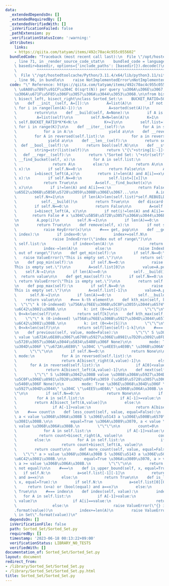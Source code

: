 ```yaml
---
data:
  _extendedDependsOn: []
  _extendedRequiredBy: []
  _extendedVerifiedWith: []
  _isVerificationFailed: false
  _pathExtension: py
  _verificationStatusIcon: ':warning:'
  attributes:
    links:
    - https://qiita.com/tatyam/items/492c70ac4c955c055602"
  bundledCode: "Traceback (most recent call last):\n  File \"/opt/hostedtoolcache/Python/3.11.4/x64/lib/python3.11/site-packages/onlinejudge_verify/documentation/build.py\"\
    , line 71, in _render_source_code_stat\n    bundled_code = language.bundle(stat.path,\
    \ basedir=basedir, options={'include_paths': [basedir]}).decode()\n          \
    \         ^^^^^^^^^^^^^^^^^^^^^^^^^^^^^^^^^^^^^^^^^^^^^^^^^^^^^^^^^^^^^^^^^^^^^^^^^^^^^^^^^\n\
    \  File \"/opt/hostedtoolcache/Python/3.11.4/x64/lib/python3.11/site-packages/onlinejudge_verify/languages/python.py\"\
    , line 96, in bundle\n    raise NotImplementedError\nNotImplementedError\n"
  code: "\" Reference: https://qiita.com/tatyam/items/492c70ac4c955c055602\"\n# \u203B\
    \ \u8A08\u7B97\u91CF\u304C O(sqrt(N)) per query \u306A\u306E\u3067, \u904E\u5EA6\
    \u306A\u671F\u5F85\u306F\u3057\u306A\u3044\u3053\u3068.\n\nfrom bisect import\
    \ bisect_left, bisect_right\nclass Sorted_Set:\n    BUCKET_RATIO=50\n    REBUILD_RATIO=170\n\
    \n    def __init__(self, A=[]):\n        A=list(A)\n        if not all(A[i]<A[i+1]\
    \ for i in range(len(A)-1)):\n            A=sorted(set(A))\n        self.__build(A)\n\
    \        return\n\n    def __build(self, A=None):\n        if A is None:\n   \
    \         A=list(self)\n\n        self.N=N=len(A)\n        K=1\n        while\
    \ self.BUCKET_RATIO*K*K<N:\n            K+=1\n\n        self.list=[A[N*i//K: N*(i+1)//K]\
    \ for i in range(K)]\n\n    def __iter__(self):\n        for A in self.list:\n\
    \            for a in A:\n                yield a\n\n    def __reversed__(self):\n\
    \        for A in reversed(self.list):\n            for a in reversed(A):\n  \
    \              yield a\n\n    def __len__(self):\n        return self.N\n\n  \
    \  def __bool__(self):\n        return bool(self.N)\n\n    def __str__(self):\n\
    \        string=str(list(self))\n        return \"{\"+string[1:-1]+\"}\"\n\n \
    \   def __repr__(self):\n        return \"Sorted Set: \"+str(self)\n\n    def\
    \ __find_bucket(self, x):\n        for A in self.list:\n            if x<=A[-1]:\n\
    \                return A\n        else:\n            return A\n\n    def __contains__(self,\
    \ x):\n        if self.N==0:\n            return False\n\n        A=self.__find_bucket(x)\n\
    \        i=bisect_left(A,x)\n        return i!=len(A) and A[i]==x\n\n    def add(self,\
    \ x):\n        if self.N==0:\n            self.list=[[x]]\n            self.N+=1\n\
    \            return True\n\n        A=self.__find_bucket(x)\n        i=bisect_left(A,\
    \ x)\n\n        if i!=len(A) and A[i]==x:\n            return False # x \u304C\
    \u65E2\u306B\u5B58\u5728\u3059\u308B\u306E\u3067...\n\n        A.insert(i,x)\n\
    \        self.N+=1\n\n        if len(A)>len(self.list)*self.REBUILD_RATIO:\n \
    \           self.__build()\n        return True\n\n    def discard(self, x):\n\
    \        if self.N==0:\n            return False\n\n        A=self.__find_bucket(x)\n\
    \        i=bisect_left(A, x)\n\n        if not(i!=len(A) and A[i]==x):\n     \
    \       return False # x \u304C\u5B58\u5728\u3057\u306A\u3044\u306E\u3067...\n\
    \n        A.pop(i)\n        self.N-=1\n\n        if len(A)==0:\n            self.__build()\n\
    \n        return True\n\n    def remove(self, x):\n        if not self.discard(x):\n\
    \            raise KeyError(x)\n\n    #=== get, pop\n\n    def __getitem__(self,\
    \ index):\n        if index<0:\n            index+=self.N\n            if index<0:\n\
    \                raise IndexError(\"index out of range\")\n\n        for A in\
    \ self.list:\n            if index<len(A):\n                return A[index]\n\
    \            index-=len(A)\n        else:\n            raise IndexError(\"index\
    \ out of range\")\n\n    def get_min(self):\n        if self.N==0:\n         \
    \   raise ValueError(\"This is empty set.\")\n\n        return self.list[0][0]\n\
    \n    def pop_min(self):\n        if self.N==0:\n            raise ValueError(\"\
    This is empty set.\")\n\n        A=self.list[0]\n        value=A.pop(0)\n    \
    \    self.N-=1\n\n        if len(A)==0:\n            self.__build()\n\n      \
    \  return value\n\n    def get_max(self):\n        if self.N==0:\n           \
    \ return ValueError(\"This is empty set.\")\n\n        return self.list[-1][-1]\n\
    \n    def pop_max(self):\n        if self.N==0:\n            raise ValueError(\"\
    This is empty set.\")\n\n        A=self.list[-1]\n        value=A.pop(-1)\n  \
    \      self.N-=1\n\n        if len(A)==0:\n            self.__build()\n\n    \
    \    return value\n\n    #=== k-th element\n    def kth_min(self, k):\n      \
    \  \"\"\" k (0-indexed) \u756A\u76EE\u306B\u5C0F\u3055\u3044\u6574\u6570\u3092\
    \u6C42\u3081\u308B.\n\n        k: int (0<=k<|S|)\n        \"\"\"\n\n        assert\
    \ 0<=k<len(self)\n\n        return self[k]\n\n    def kth_max(self, k):\n    \
    \    \"\"\" k (0-indexed) \u756A\u76EE\u306B\u5927\u304D\u3044\u6574\u6570\u3092\
    \u6C42\u3081\u308B.\n\n        k: int (0<=k<|S|)\n        \"\"\"\n\n        assert\
    \ 0<=k<len(self)\n\n        return self[len(self)-1-k]\n\n    #=== previous, next\n\
    \n    def previous(self, value, mode=False):\n        \"\"\" S \u306B\u3042\u308B\
    \ value \u672A\u6E80\u3067\u6700\u5927\u306E\u8981\u7D20\u3092\u8FD4\u3059 (\u5B58\
    \u5728\u3057\u306A\u3044\u5834\u5408\u306F None)\n\n        mode: True \u306E\u3068\
    \u304D\u306F \"\u672A\u6E80\" \u304C \"\u4EE5\u4E0B\" \u306B\u306A\u308B.\n  \
    \      \"\"\"\n\n        if self.N==0:\n            return None\n\n        if\
    \ mode:\n            for A in reversed(self.list):\n                if A[0]<=value:\n\
    \                    return A[bisect_right(A,value)-1]\n        else:\n      \
    \      for A in reversed(self.list):\n                if A[0]<value:\n       \
    \             return A[bisect_left(A,value)-1]\n\n    def next(self, value, mode=False):\n\
    \        \"\"\" S \u306B\u3042\u308B value \u3088\u308A\u5927\u304D\u3044\u6700\
    \u5C0F\u306E\u8981\u7D20\u3092\u8FD4\u3059 (\u5B58\u5728\u3057\u306A\u3044\u5834\
    \u5408\u306F None)\n\n        mode: True \u306E\u3068\u304D\u306F \"\u3088\u308A\
    \u5927\u304D\u3044\" \u304C \"\u4EE5\u4E0A\" \u306B\u306A\u308B.\n        \"\"\
    \"\n\n        if self.N==0:\n            return None\n\n        if mode:\n   \
    \         for A in self.list:\n                if A[-1]>=value:\n            \
    \        return A[bisect_left(A,value)]\n        else:\n            for A in self.list:\n\
    \                if A[-1]>value:\n                    return A[bisect_right(A,value)]\n\
    \n    #=== count\n    def less_count(self, value, equal=False):\n        \"\"\"\
    \ a < value \u3068\u306A\u308B S \u306E\u5143 a \u306E\u500B\u6570\u3092\u6C42\
    \u3081\u308B.\n\n        equal=True \u306A\u3089\u3070, a < value \u304C a <=\
    \ value \u306B\u306A\u308B.\n        \"\"\"\n\n        count=0\n        if equal:\n\
    \            for A in self.list:\n                if A[-1]>value:\n          \
    \          return count+bisect_right(A, value)\n                count+=len(A)\n\
    \        else:\n            for A in self.list:\n                if A[-1]>=value:\n\
    \                    return count+bisect_left(A, value)\n                count+=len(A)\n\
    \        return count\n\n    def more_count(self, value, equal=False):\n     \
    \   \"\"\" a > value \u3068\u306A\u308B S \u306E\u5143 a \u306E\u500B\u6570\u3092\
    \u6C42\u3081\u308B.\n\n        equal=True \u306A\u3089\u3070, a > value \u304C\
    \ a >= value \u306B\u306A\u308B.\n        \"\"\"\n\n        return self.N-self.less_count(value,\
    \ not equal)\n\n    #===\n    def is_upper_bound(self, x, equal=True):\n     \
    \   if self.N:\n            a=self.list[-1][-1]\n            return (a<x) or (bool(equal)\
    \ and a==x)\n        else:\n            return True\n\n    def is_lower_bound(self,\
    \ x, equal=True):\n        if self.N:\n            a=self.list[0][0]\n       \
    \     return (x<a) or (bool(equal) and a==x)\n        else:\n            return\
    \ True\n\n    #=== index\n    def index(self, value):\n        index=0\n     \
    \   for A in self.list:\n            if A[-1]>value:\n                i=bisect_left(A,\
    \ value)\n                if A[i]==value:\n                    return index+i\n\
    \                else:\n                    raise ValueError(\"{} is not in Set\"\
    .format(value))\n            index+=len(A)\n        raise ValueError(\"{} is not\
    \ in Set\".format(value))\n"
  dependsOn: []
  isVerificationFile: false
  path: Sorted_Set/Sorted_Set.py
  requiredBy: []
  timestamp: '2023-06-18 00:13:22+09:00'
  verificationStatus: LIBRARY_NO_TESTS
  verifiedWith: []
documentation_of: Sorted_Set/Sorted_Set.py
layout: document
redirect_from:
- /library/Sorted_Set/Sorted_Set.py
- /library/Sorted_Set/Sorted_Set.py.html
title: Sorted_Set/Sorted_Set.py
---
```

